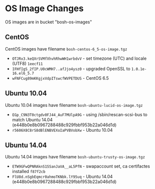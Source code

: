 # OS Image Changes

OS images are in bucket "bosh-os-images"

## CentOS

CentOS images have filename `bosh-centos-6_5-os-image.tgz`

* `OTJRx3.keQXrSVMfXhvhRhwWH1wrbdvV` - set timezone (UTC) and locale (UTF8) `1eecf11`
* `IFHfIgS_2fIP.U0cWMH7..afJjo4ysz0` - upgraded OpenSSL to `1.0.1e-16.el6_5.7`
* `wFNFCug89mKKgjxVdpITswcfWVPETDUS` - CentOS 6.5

## Ubuntu 10.04

Ubuntu 10.04 images have filename `bosh-ubuntu-lucid-os-image.tgz`

* `EGp_C9N3T0ctgdv0FJ44_AuF7MUlpA9G` - using /sbin/rescan-scsi-bus to match Ubuntu 14.04 (e448b0e8b0967288488c929fbbf953b22a046d1d)
* `r5606X8C8rS8dBlENBVEXoIaPVBVobXw` - Ubuntu 10.04

## Ubuntu 14.04

Ubuntu 14.04 images have filename `bosh-ubuntu-trusty-os-image.tgz`

* `ETW9GFwQPNRAknS1SSanJaVA__aL5PfN` - swapaccount set, ca certifactes installed `f87f2cb`
* `FlU8d.nSgbEqmcr0ahmoTKNbk.lY95uq` - Ubuntu 14.04 (e448b0e8b0967288488c929fbbf953b22a046d1d)
